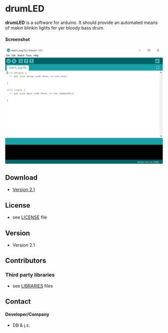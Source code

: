 drumLED
======
**drumLED** is a software for arduino. It should provide an automated means of
makin blinkin lights fer yer bloody bass drum.

#### Screenshot
![No screenshot](https://github.com/js0000/drumLED/blob/master/screenshot.png "no screenshot")

## Download
* [Version 2.1](https://github.com/js0000/drumLED/archive/master.zip)

## License 
* see [LICENSE](https://github.com/js0000/drumLED/blob/master/LICENSE) file

## Version 
* Version 2.1

## Contributors
### Third party libraries
* see [LIBRARIES](https://github.com/js0000/drumLED/blob/master/LIBRARIES.md) files

## Contact
#### Developer/Company

* DB & j.s.
